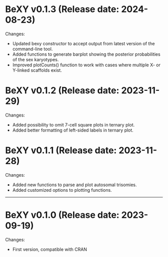 # BeXY v0.1.3 (Release date: 2024-08-23)

Changes:

* Updated bexy constructor to accept output from latest version of the command-line tool.
* Added functions to generate barplot showing the posterior probabilities of the sex karyotypes.
* Improved plotCounts() function to work with cases where multiple X- or Y-linked scaffolds exist.


# BeXY v0.1.2 (Release date: 2023-11-29)

Changes:

* Added possibility to omit 7-cell square plots in ternary plot.
* Added better formatting of left-sided labels in ternary plot.

# BeXY v0.1.1 (Release date: 2023-11-28)

Changes:

* Added new functions to parse and plot autosomal trisomies.
* Added customized options to plotting functions.

---

# BeXY v0.1.0 (Release date: 2023-09-19)

Changes:

* First version, compatible with CRAN
